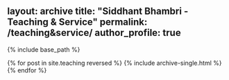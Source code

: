 layout: archive
title: "Siddhant Bhambri - Teaching & Service"
permalink: /teaching&service/
author_profile: true
---

<!-- {% if author.googlescholar %}
  You can also find my articles on <u><a href="{{author.googlescholar}}">my Google Scholar profile</a>.</u>
{% endif %} -->

{% include base_path %}

{% for post in site.teaching reversed %}
  {% include archive-single.html %}
{% endfor %}
